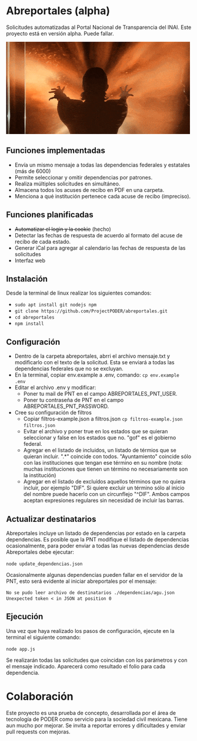 # Abreportales (alpha)
Solicitudes automatizadas al Portal Nacional de Transparencia del INAI. Este proyecto está en versión alpha. Puede fallar.

![Abreportales](abreportales.gif)

## Funciones implementadas
* Envía un mismo mensaje a todas las dependencias federales y estatales (más de 6000)
* Permite seleccionar y omitir dependencias por patrones.
* Realiza múltiples solicitudes en simultáneo.
* Almacena todos los acuses de recibo en PDF en una carpeta.
* Menciona a qué institución pertenece cada acuse de recibo (impreciso).

## Funciones planificadas
* ~~Automatizar el login y la cookie~~ (hecho)
* Detectar las fechas de respuesta de acuerdo al formato del acuse de recibo de cada estado.
* Generar iCal para agregar al calendario las fechas de respuesta de las solicitudes
* Interfaz web

## Instalación
Desde la terminal de linux realizar los siguientes comandos:
* ```sudo apt install git nodejs npm```
* ```git clone https://github.com/ProjectPODER/abreportales.git```
* ```cd abreportales```
* ```npm install```

## Configuración
* Dentro de la carpeta abreportales, abrri el archivo mensaje.txt y modificarlo con el texto de la solicitud. Esta se enviará a todas las dependencias federales que no se excluyan.
* En la terminal, copiar env.example a .env, comando: ```cp env.example .env```
* Editar el archivo .env y modificar:
  * Poner tu mail de PNT en el campo ABREPORTALES_PNT_USER.
  * Poner tu contraseña de PNT en el campo ABREPORTALES_PNT_PASSWORD.
* Cree su configuración de filtros
  * Copiar filtros-example.json a filtros.json ```cp filtros-example.json filtros.json```
  * Evitar el archivo y poner true en los estados que se quieran seleccionar y false en los estados que no. "gof" es el gobierno federal.
  * Agregar en el listado de incluidos, un listado de térmios que se quieran incluir. ".*" coincide con todos. "Ayuntamiento" coincide sólo con las instituciones que tengan ese término en su nombre (nota: muchas instituciones que tienen un término no necesariamente son la institución)
  * Agregar en el listado de excluídos aquellos términos que no quiera incluir, por ejemplo "DIF". Si quiere excluir un término sólo al inicio del nombre puede hacerlo con un circunflejo "^DIF". Ambos campos aceptan expresiones regulares sin necesidad de incluir las barras.


## Actualizar destinatarios

Abreportales incluye un listado de dependencias por estado en la carpeta dependencias. Es posible que la PNT modifique el listado de dependencias ocasionalmente, para poder enviar a todas las nuevas dependencias desde Abreportales debe ejecutar:

```node update_dependencias.json```

Ocasionalmente algunas dependencias pueden fallar en el servidor de la PNT, esto será evidente al iniciar abreportales por el mensaje:

```
No se pudo leer archivo de destinatarios ./dependencias/agu.json Unexpected token < in JSON at position 0
```

## Ejecución

Una vez que haya realizado los pasos de configuración, ejecute en la terminal el siguiente comando:

```node app.js```

Se realizarán todas las solicitudes que coincidan con los parámetros y con el mensaje indicado. Aparecerá como resultado el folio para cada dependencia.


# Colaboración

Este proyecto es una prueba de concepto, desarrollada por el área de tecnología de PODER como servicio para la sociedad civil mexicana. Tiene aun mucho por mejorar. Se invita a reportar errores y dificultades y enviar pull requests con mejoras.

